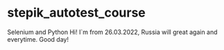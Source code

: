 # stepik_autotest_course
Selenium and Python
Hi! I`m from 26.03.2022, Russia will great again and everytime. Good day!
